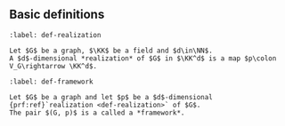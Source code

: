Basic definitions
-----------------

````{prf:definition} Realization
:label: def-realization

Let $G$ be a graph, $\KK$ be a field and $d\in\NN$.
A $d$-dimensional *realization* of $G$ in $\KK^d$ is a map $p\colon V_G\rightarrow \KK^d$.
````

````{prf:definition} Framework
:label: def-framework

Let $G$ be a graph and let $p$ be a $d$-dimensional {prf:ref}`realization <def-realization>` of $G$.
The pair $(G, p)$ is a called a *framework*.
````



